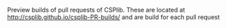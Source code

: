  Preview builds of pull requests of CSPlib. These are located at http://csplib.github.io/csplib-PR-builds/ and are build for each pull request


